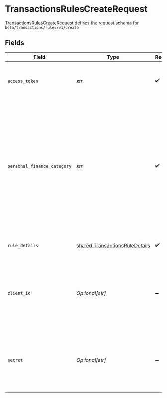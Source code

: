 # TransactionsRulesCreateRequest

TransactionsRulesCreateRequest defines the request schema for `beta/transactions/rules/v1/create`


## Fields

| Field                                                                                                                                                                                                                                                                                                                                         | Type                                                                                                                                                                                                                                                                                                                                          | Required                                                                                                                                                                                                                                                                                                                                      | Description                                                                                                                                                                                                                                                                                                                                   |
| --------------------------------------------------------------------------------------------------------------------------------------------------------------------------------------------------------------------------------------------------------------------------------------------------------------------------------------------- | --------------------------------------------------------------------------------------------------------------------------------------------------------------------------------------------------------------------------------------------------------------------------------------------------------------------------------------------- | --------------------------------------------------------------------------------------------------------------------------------------------------------------------------------------------------------------------------------------------------------------------------------------------------------------------------------------------- | --------------------------------------------------------------------------------------------------------------------------------------------------------------------------------------------------------------------------------------------------------------------------------------------------------------------------------------------- |
| `access_token`                                                                                                                                                                                                                                                                                                                                | *str*                                                                                                                                                                                                                                                                                                                                         | :heavy_check_mark:                                                                                                                                                                                                                                                                                                                            | The access token associated with the Item data is being requested for.                                                                                                                                                                                                                                                                        |
| `personal_finance_category`                                                                                                                                                                                                                                                                                                                   | *str*                                                                                                                                                                                                                                                                                                                                         | :heavy_check_mark:                                                                                                                                                                                                                                                                                                                            | Personal finance detailed category.<br/><br/>All implementations are encouraged to use this field instead of `category`, as it provides more meaningful and accurate categorization.<br/><br/>See the [`taxonomy csv file`](https://plaid.com/documents/transactions-personal-finance-category-taxonomy.csv) for a full list of personal finance categories.<br/> |
| `rule_details`                                                                                                                                                                                                                                                                                                                                | [shared.TransactionsRuleDetails](../../models/shared/transactionsruledetails.md)                                                                                                                                                                                                                                                              | :heavy_check_mark:                                                                                                                                                                                                                                                                                                                            | A representation of transactions rule details.                                                                                                                                                                                                                                                                                                |
| `client_id`                                                                                                                                                                                                                                                                                                                                   | *Optional[str]*                                                                                                                                                                                                                                                                                                                               | :heavy_minus_sign:                                                                                                                                                                                                                                                                                                                            | Your Plaid API `client_id`. The `client_id` is required and may be provided either in the `PLAID-CLIENT-ID` header or as part of a request body.                                                                                                                                                                                              |
| `secret`                                                                                                                                                                                                                                                                                                                                      | *Optional[str]*                                                                                                                                                                                                                                                                                                                               | :heavy_minus_sign:                                                                                                                                                                                                                                                                                                                            | Your Plaid API `secret`. The `secret` is required and may be provided either in the `PLAID-SECRET` header or as part of a request body.                                                                                                                                                                                                       |